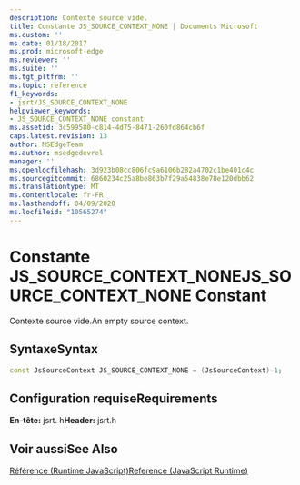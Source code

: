 ```yaml
---
description: Contexte source vide.
title: Constante JS_SOURCE_CONTEXT_NONE | Documents Microsoft
ms.custom: ''
ms.date: 01/18/2017
ms.prod: microsoft-edge
ms.reviewer: ''
ms.suite: ''
ms.tgt_pltfrm: ''
ms.topic: reference
f1_keywords:
- jsrt/JS_SOURCE_CONTEXT_NONE
helpviewer_keywords:
- JS_SOURCE_CONTEXT_NONE constant
ms.assetid: 3c599580-c814-4d75-8471-260fd864cb6f
caps.latest.revision: 13
author: MSEdgeTeam
ms.author: msedgedevrel
manager: ''
ms.openlocfilehash: 3d923b08cc806fc9a6106b282a4702c1be401c4c
ms.sourcegitcommit: 6860234c25a8be863b7f29a54838e78e120dbb62
ms.translationtype: MT
ms.contentlocale: fr-FR
ms.lasthandoff: 04/09/2020
ms.locfileid: "10565274"
---
```

# <span data-ttu-id="424e1-103">Constante JS_SOURCE_CONTEXT_NONE</span><span class="sxs-lookup"><span data-stu-id="424e1-103">JS_SOURCE_CONTEXT_NONE Constant</span></span>
<span data-ttu-id="424e1-104">Contexte source vide.</span><span class="sxs-lookup"><span data-stu-id="424e1-104">An empty source context.</span></span>  
  
## <span data-ttu-id="424e1-105">Syntaxe</span><span class="sxs-lookup"><span data-stu-id="424e1-105">Syntax</span></span>  
  
```cpp  
const JsSourceContext JS_SOURCE_CONTEXT_NONE = (JsSourceContext)-1;  
```  
  
## <span data-ttu-id="424e1-106">Configuration requise</span><span class="sxs-lookup"><span data-stu-id="424e1-106">Requirements</span></span>  
 <span data-ttu-id="424e1-107">**En-tête:** jsrt. h</span><span class="sxs-lookup"><span data-stu-id="424e1-107">**Header:** jsrt.h</span></span>  
  
## <span data-ttu-id="424e1-108">Voir aussi</span><span class="sxs-lookup"><span data-stu-id="424e1-108">See Also</span></span>  
 [<span data-ttu-id="424e1-109">Référence (Runtime JavaScript)</span><span class="sxs-lookup"><span data-stu-id="424e1-109">Reference (JavaScript Runtime)</span></span>](../chakra-hosting/reference-javascript-runtime.md)